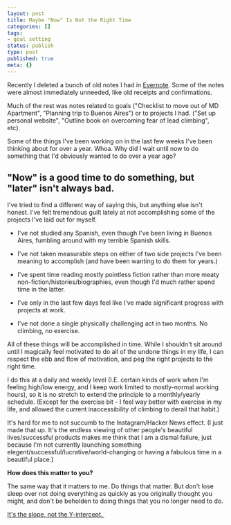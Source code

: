 ```yaml
---
layout: post
title: Maybe "Now" Is Not the Right Time
categories: []
tags:
- goal setting
status: publish
type: post
published: true
meta: {}
---
```




Recently I deleted a bunch of old notes I had in 
[Evernote](https://evernote.com). Some of the notes were almost immediately unneeded, like old receipts and confirmations. 



Much of the rest was notes related to goals ("Checklist to move out of MD Apartment", "Planning trip to Buenos Aires") or to projects I had. ("Set up personal website", "Outline book on overcoming fear of lead climbing", etc). 



Some of the things I've been working on in the last few weeks I've been thinking about for over a year. Whoa. Why did I wait until now to do something that I'd obviously wanted to do over a year ago?


## "Now" is a good time to do something, but "later" isn't always bad. 



I've tried to find a different way of saying this, but anything else isn't honest. I've felt tremendous guilt lately at not accomplishing some of the projects I've laid out for myself.


* I've not studied any Spanish, even though I've been living in Buenos Aires, fumbling around with my terrible Spanish skills.


* I've not taken measurable steps on either of two side projects I've been meaning to accomplish (and have been wanting to do them for years.)


* I've spent time reading mostly pointless fiction rather than more meaty non-fiction/histories/biographies, even though I'd much rather spend time in the latter.


* I've only in the last few days feel like I've made significant progress with projects at work. 


* I've not done a single physically challenging act in two months. No climbing, no exercise. 


All of these things will be accomplished in time. While I shouldn't sit around until I magically feel motivated to do all of the undone things in my life, I can respect the ebb and flow of motivation, and peg the right projects to the right time. 



I do this at a daily and weekly level (I.E. certain kinds of work when I'm feeling high/low energy, and I keep work limited to mostly-normal working hours), so it is no stretch to extend the principle to a monthly/yearly schedule. (Except for the exercise bit - I feel way better with exercise in my life, and allowed the current inaccessibility of climbing to derail that habit.)



It's hard for me to not succumb to the Instagram/Hacker News effect. (I just made that up. It's the endless viewing of other people's beautiful lives/successful products makes me think that I am a dismal failure, just because I'm not currently launching something elegent/successful/lucrative/world-changing or having a fabulous time in a beautiful place.) 



**How does this matter to you?**



The same way that it matters to me. Do things that matter. But don't lose sleep over not doing everything as quickly as you originally thought you might, and don't be beholden to doing things that you no longer need to do.



[It's the slope, not the Y-intercept. ](http://josh.works/blog/2015/6/25/a-little-bit-of-slope-makes-up-for-a-lot-of-y-intercept)
